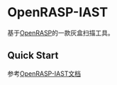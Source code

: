 # OpenRASP-IAST

基于[OpenRASP](https://github.com/baidu/openrasp)的一款灰盒扫描工具。

## Quick Start

参考[OpenRASP-IAST文档](https://rasp.baidu.com/beta-doc/install/iast.html)